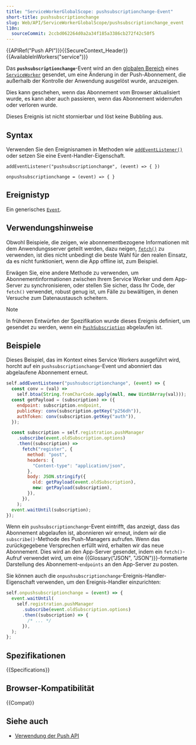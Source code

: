 ```yaml
---
title: "ServiceWorkerGlobalScope: pushsubscriptionchange-Event"
short-title: pushsubscriptionchange
slug: Web/API/ServiceWorkerGlobalScope/pushsubscriptionchange_event
l10n:
  sourceCommit: 2ccbd062264d0a2a34f185a3386cb272f42c50f5
---
```


{{APIRef("Push API")}}{{SecureContext_Header}}{{AvailableInWorkers("service")}}

Das **`pushsubscriptionchange`**-Event wird an den [globalen Bereich](/de/docs/Web/API/ServiceWorkerGlobalScope) eines [`ServiceWorker`](/de/docs/Web/API/ServiceWorker) gesendet, um eine Änderung in der Push-Abonnement, die außerhalb der Kontrolle der Anwendung ausgelöst wurde, anzuzeigen.

Dies kann geschehen, wenn das Abonnement vom Browser aktualisiert wurde, es kann aber auch passieren, wenn das Abonnement widerrufen oder verloren wurde.

Dieses Ereignis ist nicht stornierbar und löst keine Bubbling aus.

## Syntax

Verwenden Sie den Ereignisnamen in Methoden wie [`addEventListener()`](/de/docs/Web/API/EventTarget/addEventListener) oder setzen Sie eine Event-Handler-Eigenschaft.

```js-nolint
addEventListener("pushsubscriptionchange", (event) => { })

onpushsubscriptionchange = (event) => { }
```

## Ereignistyp

Ein generisches [`Event`](/de/docs/Web/API/Event).

## Verwendungshinweise

Obwohl Beispiele, die zeigen, wie abonnementbezogene Informationen mit dem Anwendungsserver geteilt werden, dazu neigen, [`fetch()`](/de/docs/Web/API/WorkerGlobalScope/fetch) zu verwenden, ist dies nicht unbedingt die beste Wahl für den realen Einsatz, da es nicht funktioniert, wenn die App offline ist, zum Beispiel.

Erwägen Sie, eine andere Methode zu verwenden, um Abonnementinformationen zwischen Ihrem Service Worker und dem App-Server zu synchronisieren, oder stellen Sie sicher, dass Ihr Code, der `fetch()` verwendet, robust genug ist, um Fälle zu bewältigen, in denen Versuche zum Datenaustausch scheitern.

> [!NOTE]
> In früheren Entwürfen der Spezifikation wurde dieses Ereignis definiert, um gesendet zu werden, wenn ein [`PushSubscription`](/de/docs/Web/API/PushSubscription) abgelaufen ist.

## Beispiele

Dieses Beispiel, das im Kontext eines Service Workers ausgeführt wird, horcht auf ein `pushsubscriptionchange`-Event und abonniert das abgelaufene Abonnement erneut.

```js
self.addEventListener("pushsubscriptionchange", (event) => {
  const conv = (val) =>
    self.btoa(String.fromCharCode.apply(null, new Uint8Array(val)));
  const getPayload = (subscription) => ({
    endpoint: subscription.endpoint,
    publicKey: conv(subscription.getKey("p256dh")),
    authToken: conv(subscription.getKey("auth")),
  });

  const subscription = self.registration.pushManager
    .subscribe(event.oldSubscription.options)
    .then((subscription) =>
      fetch("register", {
        method: "post",
        headers: {
          "Content-type": "application/json",
        },
        body: JSON.stringify({
          old: getPayload(event.oldSubscription),
          new: getPayload(subscription),
        }),
      }),
    );
  event.waitUntil(subscription);
});
```

Wenn ein `pushsubscriptionchange`-Event eintrifft, das anzeigt, dass das Abonnement abgelaufen ist, abonnieren wir erneut, indem wir die `subscribe()`-Methode des Push-Managers aufrufen. Wenn das zurückgegebene Versprechen erfüllt wird, erhalten wir das neue Abonnement. Dies wird an den App-Server gesendet, indem ein `fetch()`-Aufruf verwendet wird, um eine {{Glossary("JSON", "JSON")}}-formatierte Darstellung des Abonnement-`endpoints` an den App-Server zu posten.

Sie können auch die `onpushsubscriptionchange`-Ereignis-Handler-Eigenschaft verwenden, um den Ereignis-Handler einzurichten:

```js
self.onpushsubscriptionchange = (event) => {
  event.waitUntil(
    self.registration.pushManager
      .subscribe(event.oldSubscription.options)
      .then((subscription) => {
        /* ... */
      }),
  );
};
```

## Spezifikationen

{{Specifications}}

## Browser-Kompatibilität

{{Compat}}

## Siehe auch

- [Verwendung der Push API](/de/docs/Web/API/Push_API)
